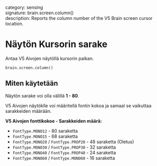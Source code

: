 category: sensing  
signature: brain.screen.column()  
description: Reports the column number of the V5 Brain screen cursor location.

# Näytön Kursorin sarake

Antaa V5 Aivojen näytöllä kursorin paikan.

```don
brain.screen.column()
```

## Miten käytetään

Näytön sarake voi olla välillä **1 - 80**.

V5 Aivojen näytöklle voi määritellä fontin kokoa ja samaal se vaikuttaa sarakkeiden määrään.

**V5 Aivojen fonttikokoe - Sarakkeiden määrä:**

* `FontType.MONO12` - 80 saraketta
* `FontType.MONO15` - 68 saraketta
* `FontType.MONO20` / `FontType.PROP20` - 48 saraketta (Oletus)
* `FontType.MONO30` / `FontType.PROP30` - 32 saraketta
* `FontType.MONO40` / `FontType.PROP40` - 24 saraketta
* `FontType.MONO60` / `FontType.MONO60` - 16 saraketta
	
<advanced>
</advanced>
